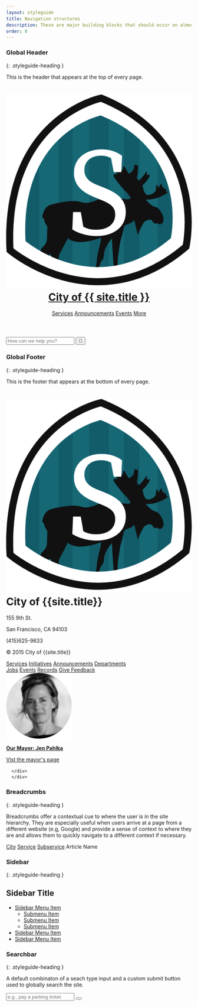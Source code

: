 ```yaml
---
layout: styleguide
title: Navigation structures
description: These are major building blocks that should occur on almost every page of the site.
order: 0
---
```


### Global Header
{: .styleguide-heading }

This is the header that appears at the top of every page.

<div class="preview">
  <header class="global-header">
    <div class="grid-box">
      <div class="align-left">
          <h1 class="global-header-title"><img class="header-icon" src="/media/images/springfield_logo.png"/><a href="/">City of {{ site.title }}</a></h1>
      </div>
      <div class="bar-menu global-header-menu align-right">
        <a href="#" class="menu-item">Services</a>
        <a href="#" class="menu-item">Announcements</a>
        <a href="#" class="menu-item">Events</a>
        <a href="#" class="menu-item">More</a>
        <a href="#" class="menu-item js-search-button"><span class="fa fa-search"></span></a>
      </div>
    </div>
  </header>
  <div class="global-header-search">
    <form action="" class="searchbar">
      <input class="searchbar-input" type="search" placeholder="How can we help you?">
      <input class="searchbar-button" type="submit" value="&#xf002">
    </form>
  </div>

</div>



### Global Footer
{: .styleguide-heading }

This is the footer that appears at the bottom of every page.

<div class="preview">
  <footer class="global-footer">
      <div class="grid-box">
          <div class="grid-item width-one-fourth">
            <h1 class="global-footer-title h3"><img class="header-icon-large" src="/media/images/springfield_logo.png"/>City of {{site.title}}</h1>
              <div class="address">
                  <p>155 9th St.</p>
                  <p>San Francisco, CA 94103</p>
                  <p>(415)625-9633</p>
              </div>
              <p>© 2015 City of {{site.title}}</p>
          </div>
          <div class="grid-item width-one-third shift-one-twelfth">
            <div class="global-footer-social bar-menu">
                  <a class="menu-item" href="#"><span class="fa fa-facebook-official"></span></a>   
                  <a class="menu-item" href="#"><span class="fa fa-twitter"></span></a>
                  <a class="menu-item" href="#"><span class="fa fa-envelope"></span></a>
              </div>
            <div class="global-footer-nav grid-box">
              <div class="menu grid-item width-one-half">
                      <a href="" class="menu-item">Services</a>      
                      <a href="" class="menu-item">Initiatives</a>
                      <a href="" class="menu-item">Announcements</a>
                      <a href="" class="menu-item">Departments</a>
                  </div>
                  <div class="menu grid-item width-one-half">
                      <a href="" class="menu-item">Jobs</a>
                      <a href="" class="menu-item">Events</a>
                      <a href="" class="menu-item">Records</a>
                      <a href="" class="menu-item">Give Feedback</a>
                  </div>
            </div>
          </div>
      <div class="global-footer-mayor width-one-fourth shift-one-twelfth">
              <a href="#" class="menu-item">
                  <img class="global-footer-mayor-image" src="/media/images/mayor.png" alt="Portrait of the mayor">
                  <p><b>Our Mayor: Jen Pahlka</b></p>
                  <p>Vist the mayor's page</p>
              </a>

      </div>
      </div>
  </footer>
</div>

### Breadcrumbs
{: .styleguide-heading }

Breadcrumbs offer a contextual cue to where the user is in the site hierarchy. They are especially useful when users arrive at a page from a different website (e.g, Google) and provide a sense of context to where they are and allows them to quickly navigate to a different context if necessary.

<div class="preview">
  <nav class="breadcrumbs">
      <span class="breadcrumbs-item"><a href="#">City</a></span>
      <span class="breadcrumbs-item"><a href="#">Service</a></span>
      <span class="breadcrumbs-item"><a href="#">Subservice</a></span>
      <span class="breadcrumbs-item">Article Name</span>
   </nav>
</div>

### Sidebar
{: .styleguide-heading }

<div class="preview">
  <div class="sidebar">
    <h2>Sidebar Title</h2>
      <ul class="sidebar-menu">
        <li class="is-selected">
          <a href="#">Sidebar Menu Item</a>
          <ul class="sidebar-menu-sublist">
            <li><a href="#">Submenu Item</a></li>
            <li><a href="#">Submenu Item</a></li>
            <li><a href="#">Submenu Item</a></li>
          </ul>
        </li>
        <li><a href="#">Sidebar Menu Item</a></li>
        <li><a href="#">Sidebar Menu Item</a></li>
      </ul>
   </div>
</div>

### Searchbar
{: .styleguide-heading }

A default combinaton of a seach type input and a custom submit button used to globally search the site.

<div class="preview">
  <form class="searchbar">
      <input class="searchbar-input" type="search" placeholder="e.g., pay a parking ticket">
      <button class="searchbar-button" type="submit"></button>
  </form>
</div>
